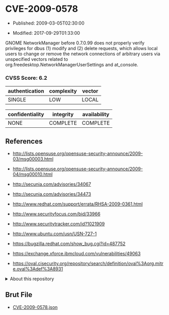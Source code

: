 # CVE-2009-0578

- Published: 2009-03-05T02:30:00

- Modified: 2017-09-29T01:33:00

GNOME NetworkManager before 0.7.0.99 does not properly verify privileges for dbus (1) modify and (2) delete requests, which allows local users to change or remove the network connections of arbitrary users via unspecified vectors related to org.freedesktop.NetworkManagerUserSettings and at_console.

### CVSS Score: **6.2**

| authentication | complexity | vector |
| --- | --- | --- |
| SINGLE | LOW | LOCAL |

| confidentiality | integrity | availability |
| --- | --- | --- |
| NONE | COMPLETE | COMPLETE |

## References

* http://lists.opensuse.org/opensuse-security-announce/2009-03/msg00003.html

* http://lists.opensuse.org/opensuse-security-announce/2009-04/msg00010.html

* http://secunia.com/advisories/34067

* http://secunia.com/advisories/34473

* http://www.redhat.com/support/errata/RHSA-2009-0361.html

* http://www.securityfocus.com/bid/33966

* http://www.securitytracker.com/id?1021909

* http://www.ubuntu.com/usn/USN-727-1

* https://bugzilla.redhat.com/show_bug.cgi?id=487752

* https://exchange.xforce.ibmcloud.com/vulnerabilities/49063

* https://oval.cisecurity.org/repository/search/definition/oval%3Aorg.mitre.oval%3Adef%3A8931

<details>
<summary>About this repository</summary> 

  This repository is part of the project [Live Hack CVE](https://github.com/Live-Hack-CVE). Main website can be found [www.live-hack.org](https://www.live-hack.org) 
  
  Made by [Sn0wAlice](https://github.com/Sn0wAlice) for the people that care about security and need to have a feed of the latest CVEs. Hope you enjoy it, don't forget to star the repo and follow me on [Twitter](https://twitter.com/Sn0wAlice) and [Github](https://github.com/Sn0wAlice). And that is my [personnal website](https://www.alice-snow.me/)

  - [Home Page](https://github.com/Live-Hack-CVE)
  - [Framework](https://github.com/Live-Hack-CVE/cve-framework)
  - [CVE database](https://github.com/Live-Hack-CVE/full_database)
  - [Changelog](https://github.com/Live-Hack-CVE/Changelog)
</details>

## Brut File

* [CVE-2009-0578.json](https://raw.githubusercontent.com/Live-Hack-CVE/full_database/main/cves/2009/CVE-2009-0578.json)

